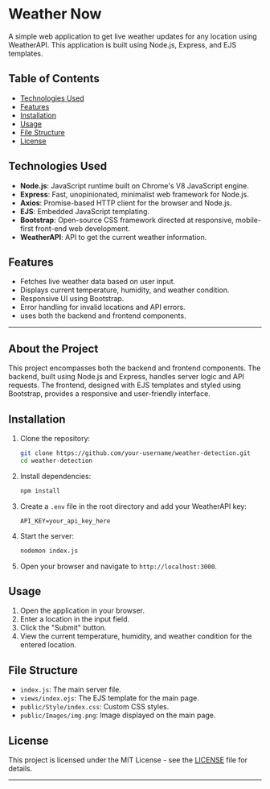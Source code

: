 

# Weather Now

A simple web application to get live weather updates for any location using WeatherAPI. This application is built using Node.js, Express, and EJS templates.

## Table of Contents
- [Technologies Used](#technologies-used)
- [Features](#features)
- [Installation](#installation)
- [Usage](#usage)
- [File Structure](#file-structure)
- [License](#license)

## Technologies Used

- **Node.js**: JavaScript runtime built on Chrome's V8 JavaScript engine.
- **Express**: Fast, unopinionated, minimalist web framework for Node.js.
- **Axios**: Promise-based HTTP client for the browser and Node.js.
- **EJS**: Embedded JavaScript templating.
- **Bootstrap**: Open-source CSS framework directed at responsive, mobile-first front-end web development.
- **WeatherAPI**: API to get the current weather information.

## Features

- Fetches live weather data based on user input.
- Displays current temperature, humidity, and weather condition.
- Responsive UI using Bootstrap.
- Error handling for invalid locations and API errors.
- uses both the backend and frontend components.

---

## About the Project

This project encompasses both the backend and frontend components. The backend, built using Node.js and Express, handles server logic and API requests. The frontend, designed with EJS templates and styled using Bootstrap, provides a responsive and user-friendly interface.


## Installation

1. Clone the repository:

    ```bash
    git clone https://github.com/your-username/weather-detection.git
    cd weather-detection
    ```

2. Install dependencies:

    ```bash
    npm install
    ```

3. Create a `.env` file in the root directory and add your WeatherAPI key:

    ```env
    API_KEY=your_api_key_here
    ```

4. Start the server:

    ```bash
    nodemon index.js
    ```

5. Open your browser and navigate to `http://localhost:3000`.

## Usage

1. Open the application in your browser.
2. Enter a location in the input field.
3. Click the "Submit" button.
4. View the current temperature, humidity, and weather condition for the entered location.

## File Structure

- `index.js`: The main server file.
- `views/index.ejs`: The EJS template for the main page.
- `public/Style/index.css`: Custom CSS styles.
- `public/Images/img.png`: Image displayed on the main page.

## License

This project is licensed under the MIT License - see the [LICENSE](LICENSE) file for details.

---
